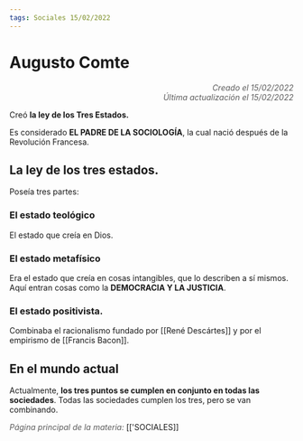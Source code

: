 ```yaml
---
tags: Sociales 15/02/2022
---
```


# Augusto Comte
<div style="text-align: right; opacity: 0.7; font-style: italic;">Creado el 15/02/2022</div>
<div style="text-align: right; opacity: 0.7; font-style: italic;">Última actualización el 15/02/2022</div>

Creó **la ley de los Tres Estados.**

Es considerado **EL PADRE DE LA SOCIOLOGÍA**, la cual nació después de la Revolución Francesa.

## La ley de los tres estados.

Poseía tres partes:

### El estado teológico

El estado que creía en Dios.

### El estado metafísico

Era el estado que creía en cosas intangibles, que lo describen a sí mismos. Aquí entran cosas como la **DEMOCRACIA Y LA JUSTICIA**.

### El estado positivista.

Combinaba el racionalismo fundado por [[René Descártes]] y por el empirismo de [[Francis Bacon]].

## En el mundo actual

Actualmente, **los tres puntos se cumplen en conjunto en todas las sociedades**.
Todas las sociedades cumplen los tres, pero se van combinando.


<span style="opacity: 0.7; font-style: italic;">Página principal de la materia:</span> [['SOCIALES]]